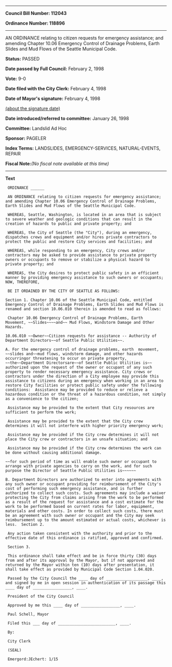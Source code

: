 

********

**Council Bill Number: 112043**
   
**Ordinance Number: 118896**
********

 AN ORDINANCE relating to citizen requests for emergency assistance; and amending Chapter 10.06 Emergency Control of Drainage Problems, Earth Slides and Mud Flows of the Seattle Municipal Code.

**Status:** PASSED
   
**Date passed by Full Council:** February 2, 1998
   
**Vote:** 9-0
   
**Date filed with the City Clerk:** February 4, 1998
   
**Date of Mayor's signature:** February 4, 1998
   
[(about the signature date)](/~public/approvaldate.htm)
   
   
   
**Date introduced/referred to committee:** January 26, 1998
   
**Committee:** Landslid Ad Hoc
   
**Sponsor:** PAGELER
   
   
**Index Terms:** LANDSLIDES, EMERGENCY-SERVICES, NATURAL-EVENTS, REPAIR

**Fiscal Note:**_(No fiscal note available at this time)_

********

**Text**
   
```
 ORDINANCE ______

 AN ORDINANCE relating to citizen requests for emergency assistance; and amending Chapter 10.06 Emergency Control of Drainage Problems, Earth Slides and Mud Flows of the Seattle Municipal Code.

 WHEREAS, Seattle, Washington, is located in an area that is subject to severe weather and geologic conditions that can result in the creation of hazards to public and private property; and

 WHEREAS, the City of Seattle (the "City"), during an emergency, dispatches crews and equipment and/or hires private contractors to protect the public and restore City services and facilities; and

 WHEREAS, while responding to an emergency, City crews and/or contractors may be asked to provide assistance to private property owners or occupants to remove or stabilize a physical hazard to private property; and

 WHEREAS, the City desires to protect public safety in an efficient manner by providing emergency assistance to such owners or occupants; NOW, THEREFORE,

 BE IT ORDAINED BY THE CITY OF SEATTLE AS FOLLOWS:

Section 1. Chapter 10.06 of the Seattle Municipal Code, entitled Emergency Control of Drainage Problems, Earth Slides and Mud Flows is renamed and section 10.06.010 therein is amended to read as follows:

 Chapter 10.06 Emergency Control of Drainage Problems, Earth  Movement, ~~Slides~~~~and~~ Mud Flows, Windstorm Damage and Other Hazards.

10.06.010 ~~Owner~~Citizen requests for assistance -- Authority of Department Directors~~of Seattle Public Utilities~~.

A. For the emergency control of drainage problems, earth  movement, ~~slides and~~mud flows, windstorm damage, and other hazards occurringor threatening to occur on private property, ~~the~~Department Directorsare~~of Seattle Public Utilities is~~ authorized upon the request of the owner or occupant of any such property to render necessary emergency assistance. City crews or contractors under the direction of a City employee may provide this assistance to citizens during an emergency when working in an area to restore City facilities or protect public safety under the following conditions:  Assistance may be provided to reduce or relieve a hazardous condition or the threat of a hazardous condition, not simply as a convenience to the citizen;

 Assistance may be provided to the extent that City resources are sufficient to perform the work;

 Assistance may be provided to the extent that the City crew determines it will not interfere with higher priority emergency work;

 Assistance may be provided if the City crew determines it will not place the City crew or contractors in an unsafe situation; and

 Assistance may be provided if the City crew determines the work can be done without causing additional damage.

~~for such period of time as will enable such owner or occupant to arrange with private agencies to carry on the work, and for such purpose the Director of Seattle Public Utilities is~~~~~~

B. Department Directors are authorized to enter into agreements with any such owner or occupant providing for reimbursement of the City's cost of performing such emergency assistance, and is further authorized to collect such costs. Such agreements may include a waiver protecting the City from claims arising from the work to be performed as a result of the request for assistance and a cost estimate for the work to be performed based on current rates for labor, equipment, materials and other costs. In order to collect such costs, there must be an agreement with such owner or occupant and the City may seek reimbursement up to the amount estimated or actual costs, whichever is less.  Section 2.

 Any action taken consistent with the authority and prior to the effective date of this ordinance is ratified, approved and confirmed.

 Section 3.

 This ordinance shall take effect and be in force thirty (30) days from and after its approval by the Mayor, but if not approved and returned by the Mayor within ten (10) days after presentation, it shall take effect as provided by Municipal Code Section 1.04.020.

 Passed by the City Council the ____ day of __________________, ____, and signed by me in open session in authentication of its passage this ____ day of _________________, ____.

 President of the City Council

 Approved by me this ____ day of _________________, ____.

 Paul Schell, Mayor

 Filed this ___ day of _________________________, ____.

 By:

 City Clerk

 (SEAL)

 Emergord:JEchert: 1/15

```
